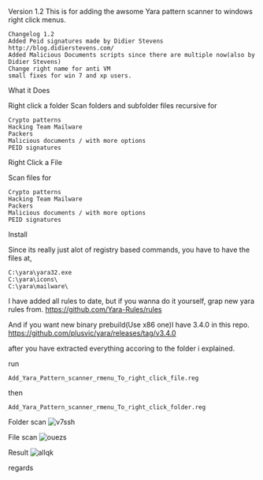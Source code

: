 Version 1.2
This is for adding the awsome Yara pattern scanner to windows right click menus.


```
Changelog 1.2
Added Peid signatures made by Didier Stevens http://blog.didierstevens.com/
Added Malicious Documents scripts since there are multiple now(also by Didier Stevens)
Change right name for anti VM
small fixes for win 7 and xp users.
```



What it Does

Right click a folder
Scan folders and subfolder files recursive for

```Antidebug
Crypto patterns
Hacking Team Mailware
Packers
Malicious documents / with more options
PEID signatures
```

Right Click a File

Scan files for

```Antidebug
Crypto patterns
Hacking Team Mailware
Packers
Malicious documents / with more options
PEID signatures
```

Install

Since its really just alot of registry based commands, you have to have the files at,

```
C:\yara\yara32.exe
C:\yara\icons\
C:\yara\mailware\
```

I have added all rules to date, but if you wanna do it yourself, grap new yara rules from.
https://github.com/Yara-Rules/rules

And if you want new binary prebuild(Use x86 one)I have 3.4.0 in this repo.
https://github.com/plusvic/yara/releases/tag/v3.4.0

after you have extracted everything accoring to the folder i explained.

run
```
Add_Yara_Pattern_scanner_rmenu_To_right_click_file.reg
```

then
```
Add_Yara_Pattern_scanner_rmenu_To_right_click_folder.reg
```


Folder scan
![v7ssh](https://cloud.githubusercontent.com/assets/3592375/9501061/35b4d4b2-4c29-11e5-8288-292853d9ec54.jpg)

File scan
![ouezs](https://cloud.githubusercontent.com/assets/3592375/9501143/b18e5874-4c29-11e5-868d-7f3a7ddcaa1f.jpg)

Result
![allqk](https://cloud.githubusercontent.com/assets/3592375/9501146/b4af6692-4c29-11e5-97c1-04b4f554ab69.jpg)



regards













